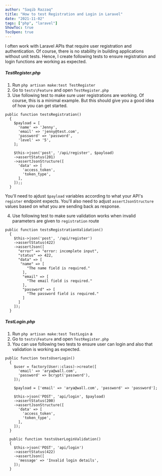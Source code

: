 ```yaml
---
author: "Saqib Razzaq"
title: "How to test Registration and Login in Laravel"
date: "2021-11-02"
tags: ["php", "laravel"]
ShowToc: true
TocOpen: true
---
```


I often work with Laravel APIs that require user registration and authentication. Of course, there is no stability in building applications without unit tests. Hence, I create following tests to ensure registration and login functions are working as expected. 

##### TestRegister.php
1. Run `php artisan make:test TestRegister`
2. Go to `tests\Feature` and open `TestRegister.php`
3. Use following test to make sure user registrations are working. Of course, this is a minimal example. But this should give you a good idea of how you can get started.  
```
public function testsRegistration()
  {
    $payload = [
      'name' => 'Jenny',
      'email' => 'jenny@test.com',
      'password' => 'password',
      'level' => '5',
    ];

    $this->json('post', '/api/register', $payload)
    ->assertStatus(201)
    ->assertJsonStructure([
      'data' => [
        'access_token',
        'token_type',
      ],
    ]);;
  }
```
You'll need to ajdust `$payload` variables according to what your API's `register` endpoint expects. You'll also need to adjust `assertJsonStructure` values based on what you are sending back as response.   

4. Use following test to make sure validation works when invalid parameters are given to `registration` route  
```
public function testsRegistrationValidation()
  {
    $this->json('post', '/api/register')
    ->assertStatus(422)
    ->assertJson([
      "error" => "error: incomplete input", 
      "status" => 422, 
      "data" => [
       "name" => [
          "The name field is required." 
        ], 
        "email" => [
          "The email field is required." 
        ], 
        "password" => [
          "The password field is required." 
        ] 
      ] 
    ]);
  }
```
##### TestLogin.php
1. Run `php artisan make:test TestLogin` a
2. Go to `tests\Feature` and open `TestRegister.php`
3. You can use following two tests to ensure user can login and also that validation is working as expected.  
```
public function testsUserLogin()
  {
    $user = factory(User::class)->create([
      'email' => 'arya@wall.com',
      'password' => bcrypt('password'),
    ]);

    $payload = ['email' => 'arya@wall.com', 'password' => 'password'];

    $this->json('POST', 'api/login', $payload)
    ->assertStatus(200)
    ->assertJsonStructure([
      'data' => [
        'access_token',
        'token_type',
      ],
    ]);
  }

  public function testsUserLoginValidation()
  {
    $this->json('POST', 'api/login')
    ->assertStatus(422)
    ->assertJson([
      'message' => 'Invalid login details',
    ]);
  }
```
